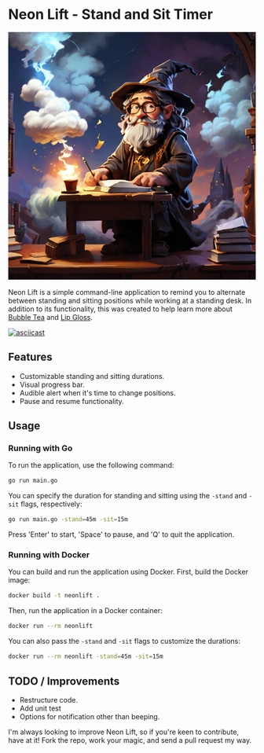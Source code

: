 # Neon Lift - Stand and Sit Timer

<p align="center">
    <img src="images/wizard_standing.jpg" alt="A wizard standing at a standing desk, using a computer" width="600">
</p>

Neon Lift is a simple command-line application to remind you to alternate between standing and sitting positions while working at a standing desk. In addition to its functionality, this was created to help learn more about [Bubble Tea](https://github.com/charmbracelet/bubbletea) and [Lip Gloss](https://github.com/charmbracelet/lipgloss).

[![asciicast](https://asciinema.org/a/VQ065W0QL9xH2bBDE6I55RN2b.svg)](https://asciinema.org/a/VQ065W0QL9xH2bBDE6I55RN2b)

## Features

- Customizable standing and sitting durations.
- Visual progress bar.
- Audible alert when it's time to change positions.
- Pause and resume functionality.

## Usage

### Running with Go

To run the application, use the following command:

```sh
go run main.go
```

You can specify the duration for standing and sitting using the `-stand` and `-sit` flags, respectively:

```sh
go run main.go -stand=45m -sit=15m
```

Press 'Enter' to start, 'Space' to pause, and 'Q' to quit the application.


### Running with Docker

You can build and run the application using Docker. First, build the Docker image:

```sh
docker build -t neonlift .
```

Then, run the application in a Docker container:

```sh
docker run --rm neonlift
```

You can also pass the `-stand` and `-sit` flags to customize the durations:

```sh
docker run --rm neonlift -stand=45m -sit=15m
```

## TODO / Improvements

- Restructure code.
- Add unit test
- Options for notification other than beeping.

I'm always looking to improve Neon Lift, so if you're keen to contribute, have at it! Fork the repo, work your magic, and send a pull request my way. 